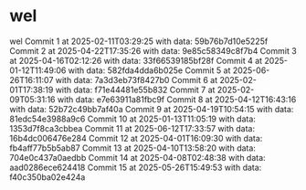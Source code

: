 # wel
wel
Commit 1 at 2025-02-11T03:29:25 with data: 59b76b7d10e5225f
Commit 2 at 2025-04-22T17:35:26 with data: 9e85c58349c8f7b4
Commit 3 at 2025-04-16T02:12:26 with data: 33f66539185bf28f
Commit 4 at 2025-01-12T11:49:06 with data: 582fda4dda6b025e
Commit 5 at 2025-06-26T16:11:07 with data: 7a3d3eb73f8427b0
Commit 6 at 2025-02-01T17:38:19 with data: f71e44481e55b832
Commit 7 at 2025-02-09T05:31:16 with data: e7e63911a81fbc9f
Commit 8 at 2025-04-12T16:43:16 with data: 52b72c49bb7af40a
Commit 9 at 2025-04-19T10:54:15 with data: 81edc54e3988a9c6
Commit 10 at 2025-01-13T11:05:19 with data: 1353d7f8ca3cbbea
Commit 11 at 2025-06-12T17:33:57 with data: 16b4dc006476e284
Commit 12 at 2025-04-01T16:09:30 with data: fb4aff77b5b5ab87
Commit 13 at 2025-04-10T13:58:20 with data: 704e0c437a0aedbb
Commit 14 at 2025-04-08T02:48:38 with data: aad0286ece624418
Commit 15 at 2025-05-26T15:49:53 with data: f40c350ba02e424a
